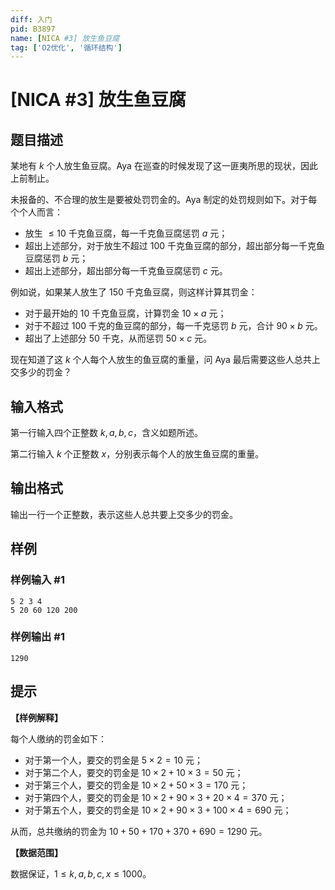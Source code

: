 ```yaml
---
diff: 入门
pid: B3897
name: [NICA #3] 放生鱼豆腐
tag: ['O2优化', '循环结构']
---
```

# [NICA #3] 放生鱼豆腐
## 题目描述

某地有 $k$ 个人放生鱼豆腐。Aya 在巡查的时候发现了这一匪夷所思的现状，因此上前制止。

未报备的、不合理的放生是要被处罚罚金的。Aya 制定的处罚规则如下。对于每个个人而言：

- 放生 $\leq 10$ 千克鱼豆腐，每一千克鱼豆腐惩罚 $a$ 元；
- 超出上述部分，对于放生不超过 $100$ 千克鱼豆腐的部分，超出部分每一千克鱼豆腐惩罚 $b$ 元；
- 超出上述部分，超出部分每一千克鱼豆腐惩罚 $c$ 元。

例如说，如果某人放生了 $150$ 千克鱼豆腐，则这样计算其罚金：
- 对于最开始的 $10$ 千克鱼豆腐，计算罚金 $10\times a$ 元；
- 对于不超过 $100$ 千克的鱼豆腐的部分，每一千克惩罚 $b$ 元，合计 $90\times b$ 元。
- 超出了上述部分 $50$ 千克，从而惩罚 $50\times c$ 元。

现在知道了这 $k$ 个人每个人放生的鱼豆腐的重量，问 Aya 最后需要这些人总共上交多少的罚金？
## 输入格式

第一行输入四个正整数 $k,a,b,c$，含义如题所述。

第二行输入 $k$ 个正整数 $x$，分别表示每个人的放生鱼豆腐的重量。
## 输出格式

输出一行一个正整数，表示这些人总共要上交多少的罚金。
## 样例

### 样例输入 #1
```
5 2 3 4
5 20 60 120 200
```
### 样例输出 #1
```
1290
```
## 提示

**【样例解释】**

每个人缴纳的罚金如下：
- 对于第一个人，要交的罚金是 $5\times 2=10$ 元；
- 对于第二个人，要交的罚金是 $10\times 2+10\times 3=50$ 元；
- 对于第三个人，要交的罚金是 $10\times 2+50\times 3=170$ 元；
- 对于第四个人，要交的罚金是 $10\times 2+90\times 3+20\times 4=370$ 元；
- 对于第五个人，要交的罚金是 $10\times 2+90\times 3+100\times 4=690$ 元；

从而，总共缴纳的罚金为 $10+50+170+370+690=1290$ 元。

**【数据范围】**

数据保证，$1 \leq k,a,b,c,x \leq 1000$。
